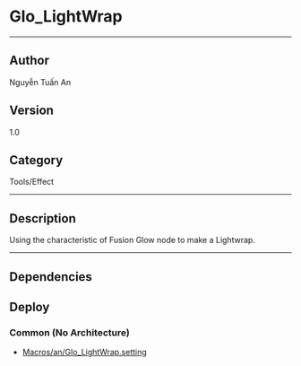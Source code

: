# Glo_LightWrap
___

## Author
Nguyễn Tuấn An

## Version
1.0

## Category
Tools/Effect

___

## Description
<p>Using the characteristic of Fusion Glow node to make a Lightwrap.</p>

___

## Dependencies

## Deploy

### Common (No Architecture)

<ul>
<li><a href="https://gitlab.com/WeSuckLess/Reactor/-/blob/master/Atoms/com.an.Glo_LightWrap/Macros/an/Glo_LightWrap.setting?ref_type=heads">Macros/an/Glo_LightWrap.setting</a></li>
</ul>
